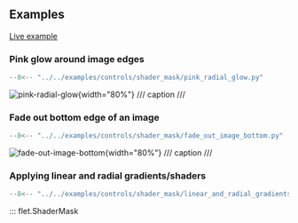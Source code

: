 ## Examples

[Live example](https://flet-controls-gallery.fly.dev/utility/shadermask)

### Pink glow around image edges

```python
--8<-- "../../examples/controls/shader_mask/pink_radial_glow.py"
```

![pink-radial-glow](../examples/controls/shader_mask/media/pink_radial_glow.png){width="80%"}
/// caption
///


### Fade out bottom edge of an image

```python
--8<-- "../../examples/controls/shader_mask/fade_out_image_bottom.py"
```

![fade-out-image-bottom](../examples/controls/shader_mask/media/fade_out_image_bottom.png){width="80%"}
/// caption
///

### Applying linear and radial gradients/shaders

```python
--8<-- "../../examples/controls/shader_mask/linear_and_radial_gradients.py"
```

::: flet.ShaderMask
